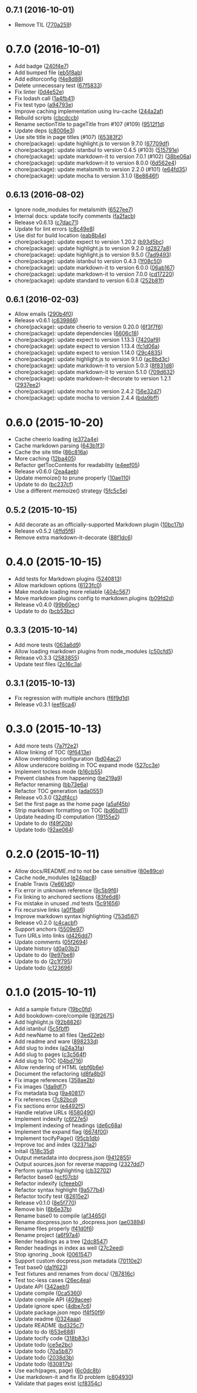 <a name="0.7.1"></a>
## 0.7.1 (2016-10-01)

* Remove TIL ([770a259](https://github.com/docpress/docpress-core/commit/770a259))



<a name="0.7.0"></a>
# 0.7.0 (2016-10-01)

* Add badge ([240f4e7](https://github.com/docpress/docpress-core/commit/240f4e7))
* Add bumped file ([eb5f8ab](https://github.com/docpress/docpress-core/commit/eb5f8ab))
* Add editorconfig ([f4e8d88](https://github.com/docpress/docpress-core/commit/f4e8d88))
* Delete unnecessary test ([67f5833](https://github.com/docpress/docpress-core/commit/67f5833))
* Fix linter ([0d4e52e](https://github.com/docpress/docpress-core/commit/0d4e52e))
* Fix lodash call ([1a4fb41](https://github.com/docpress/docpress-core/commit/1a4fb41))
* Fix test typo ([a94793e](https://github.com/docpress/docpress-core/commit/a94793e))
* Improve caching implementation using lru-cache ([244a2af](https://github.com/docpress/docpress-core/commit/244a2af))
* Rebuild scripts ([cbcdccb](https://github.com/docpress/docpress-core/commit/cbcdccb))
* Rename sectionTitle to pageTitle from #107 (#109) ([9512f1d](https://github.com/docpress/docpress-core/commit/9512f1d))
* Update deps ([c8006e3](https://github.com/docpress/docpress-core/commit/c8006e3))
* Use site title in page titles (#107) ([65383f2](https://github.com/docpress/docpress-core/commit/65383f2))
* chore(package): update highlight.js to version 9.7.0 ([67709df](https://github.com/docpress/docpress-core/commit/67709df))
* chore(package): update istanbul to version 0.4.5 (#103) ([515791e](https://github.com/docpress/docpress-core/commit/515791e))
* chore(package): update markdown-it to version 7.0.1 (#102) ([38be06a](https://github.com/docpress/docpress-core/commit/38be06a))
* chore(package): update markdown-it to version 8.0.0 ([6d562e4](https://github.com/docpress/docpress-core/commit/6d562e4))
* chore(package): update metalsmith to version 2.2.0 (#101) ([e64fd35](https://github.com/docpress/docpress-core/commit/e64fd35))
* chore(package): update mocha to version 3.1.0 ([8e8646f](https://github.com/docpress/docpress-core/commit/8e8646f))



<a name="0.6.13"></a>
## 0.6.13 (2016-08-02)

* Ignore node_modules for metalsmith ([6527ee7](https://github.com/docpress/docpress-core/commit/6527ee7))
* Internal docs: update tocify comments ([fa2facb](https://github.com/docpress/docpress-core/commit/fa2facb))
* Release v0.6.13 ([c7dac71](https://github.com/docpress/docpress-core/commit/c7dac71))
* Update for lint errors ([c8c49e8](https://github.com/docpress/docpress-core/commit/c8c49e8))
* Use dist for build location ([eab8b4e](https://github.com/docpress/docpress-core/commit/eab8b4e))
* chore(package): update expect to version 1.20.2 ([b93d5bc](https://github.com/docpress/docpress-core/commit/b93d5bc))
* chore(package): update highlight.js to version 9.2.0 ([d2827a8](https://github.com/docpress/docpress-core/commit/d2827a8))
* chore(package): update highlight.js to version 9.5.0 ([7ad9493](https://github.com/docpress/docpress-core/commit/7ad9493))
* chore(package): update istanbul to version 0.4.3 ([1f08c50](https://github.com/docpress/docpress-core/commit/1f08c50))
* chore(package): update markdown-it to version 6.0.0 ([06ab167](https://github.com/docpress/docpress-core/commit/06ab167))
* chore(package): update markdown-it to version 7.0.0 ([cd17220](https://github.com/docpress/docpress-core/commit/cd17220))
* chore(package): update standard to version 6.0.8 ([252b81f](https://github.com/docpress/docpress-core/commit/252b81f))



<a name="0.6.1"></a>
## 0.6.1 (2016-02-03)

* Allow emails ([290b4f0](https://github.com/docpress/docpress-core/commit/290b4f0))
* Release v0.6.1 ([c639866](https://github.com/docpress/docpress-core/commit/c639866))
* chore(package): update cheerio to version 0.20.0 ([6f3f7f6](https://github.com/docpress/docpress-core/commit/6f3f7f6))
* chore(package): update dependencies ([6606c18](https://github.com/docpress/docpress-core/commit/6606c18))
* chore(package): update expect to version 1.13.3 ([7420af9](https://github.com/docpress/docpress-core/commit/7420af9))
* chore(package): update expect to version 1.13.4 ([fc1d06a](https://github.com/docpress/docpress-core/commit/fc1d06a))
* chore(package): update expect to version 1.14.0 ([29c4835](https://github.com/docpress/docpress-core/commit/29c4835))
* chore(package): update highlight.js to version 9.1.0 ([ac8bd3c](https://github.com/docpress/docpress-core/commit/ac8bd3c))
* chore(package): update markdown-it to version 5.0.3 ([8f831d8](https://github.com/docpress/docpress-core/commit/8f831d8))
* chore(package): update markdown-it to version 5.1.0 ([709d632](https://github.com/docpress/docpress-core/commit/709d632))
* chore(package): update markdown-it-decorate to version 1.2.1 ([2937ee2](https://github.com/docpress/docpress-core/commit/2937ee2))
* chore(package): update mocha to version 2.4.2 ([56e32d7](https://github.com/docpress/docpress-core/commit/56e32d7))
* chore(package): update mocha to version 2.4.4 ([bda9bff](https://github.com/docpress/docpress-core/commit/bda9bff))



<a name="0.6.0"></a>
# 0.6.0 (2015-10-20)

* Cache cheerio loading ([e372a4e](https://github.com/docpress/docpress-core/commit/e372a4e))
* Cache markdown parsing ([643b1f3](https://github.com/docpress/docpress-core/commit/643b1f3))
* Cache the site title ([86c816a](https://github.com/docpress/docpress-core/commit/86c816a))
* More caching ([12ba405](https://github.com/docpress/docpress-core/commit/12ba405))
* Refactor getTocContents for readability ([e4eef05](https://github.com/docpress/docpress-core/commit/e4eef05))
* Release v0.6.0 ([2ea4aeb](https://github.com/docpress/docpress-core/commit/2ea4aeb))
* Update memoize() to prune properly ([10ae110](https://github.com/docpress/docpress-core/commit/10ae110))
* Update to do ([bc237cf](https://github.com/docpress/docpress-core/commit/bc237cf))
* Use a different memoize() strategy ([5fc5c5e](https://github.com/docpress/docpress-core/commit/5fc5c5e))



<a name="0.5.2"></a>
## 0.5.2 (2015-10-15)

* Add decorate as an officially-supported Markdown plugin ([10bc17b](https://github.com/docpress/docpress-core/commit/10bc17b))
* Release v0.5.2 ([4ffd5f6](https://github.com/docpress/docpress-core/commit/4ffd5f6))
* Remove extra markdown-it-decorate ([88f1dc6](https://github.com/docpress/docpress-core/commit/88f1dc6))



<a name="0.4.0"></a>
# 0.4.0 (2015-10-15)

* Add tests for Markdown plugins ([5240813](https://github.com/docpress/docpress-core/commit/5240813))
* Allow markdown options ([6123fc0](https://github.com/docpress/docpress-core/commit/6123fc0))
* Make module loading more reliable ([404c567](https://github.com/docpress/docpress-core/commit/404c567))
* Move markdown plugins config to markdown.plugins ([b09fd2d](https://github.com/docpress/docpress-core/commit/b09fd2d))
* Release v0.4.0 ([99b60ec](https://github.com/docpress/docpress-core/commit/99b60ec))
* Update to do ([bcb53bc](https://github.com/docpress/docpress-core/commit/bcb53bc))



<a name="0.3.3"></a>
## 0.3.3 (2015-10-14)

* Add more tests ([063a6d9](https://github.com/docpress/docpress-core/commit/063a6d9))
* Allow loading markdown plugins from node_modules ([c50cfd5](https://github.com/docpress/docpress-core/commit/c50cfd5))
* Release v0.3.3 ([2583855](https://github.com/docpress/docpress-core/commit/2583855))
* Update test files ([2c16c3a](https://github.com/docpress/docpress-core/commit/2c16c3a))



<a name="0.3.1"></a>
## 0.3.1 (2015-10-13)

* Fix regression with multiple anchors ([f6f9d1d](https://github.com/docpress/docpress-core/commit/f6f9d1d))
* Release v0.3.1 ([eef6ca4](https://github.com/docpress/docpress-core/commit/eef6ca4))



<a name="0.3.0"></a>
# 0.3.0 (2015-10-13)

* Add more tests ([7a7f2e2](https://github.com/docpress/docpress-core/commit/7a7f2e2))
* Allow linking of TOC ([9f6413e](https://github.com/docpress/docpress-core/commit/9f6413e))
* Allow overridding configuration ([bd04ac2](https://github.com/docpress/docpress-core/commit/bd04ac2))
* Allow underscore bolding in TOC expand mode ([527cc3e](https://github.com/docpress/docpress-core/commit/527cc3e))
* Implement tocless mode ([b16cb55](https://github.com/docpress/docpress-core/commit/b16cb55))
* Prevent clashes from happening ([be219a9](https://github.com/docpress/docpress-core/commit/be219a9))
* Refactor renaming ([bb73e6a](https://github.com/docpress/docpress-core/commit/bb73e6a))
* Refactor TOC generation ([ada0551](https://github.com/docpress/docpress-core/commit/ada0551))
* Release v0.3.0 ([32df4cc](https://github.com/docpress/docpress-core/commit/32df4cc))
* Set the first page as the home page ([a5af45b](https://github.com/docpress/docpress-core/commit/a5af45b))
* Strip markdown formatting on TOC ([bd6bd11](https://github.com/docpress/docpress-core/commit/bd6bd11))
* Update heading ID computation ([19155e2](https://github.com/docpress/docpress-core/commit/19155e2))
* Update to do ([f49f20b](https://github.com/docpress/docpress-core/commit/f49f20b))
* Update todo ([92ae064](https://github.com/docpress/docpress-core/commit/92ae064))



<a name="0.2.0"></a>
# 0.2.0 (2015-10-11)

* Allow docs/README.md to not be case sensitive ([80e89ce](https://github.com/docpress/docpress-core/commit/80e89ce))
* Cache node_modules ([e24bac8](https://github.com/docpress/docpress-core/commit/e24bac8))
* Enable Travis ([7e661d0](https://github.com/docpress/docpress-core/commit/7e661d0))
* Fix error in unknown reference ([9c5b9f6](https://github.com/docpress/docpress-core/commit/9c5b9f6))
* Fix linking to anchored sections ([83fe6d8](https://github.com/docpress/docpress-core/commit/83fe6d8))
* Fix mistake in unused .md tests ([5c91656](https://github.com/docpress/docpress-core/commit/5c91656))
* Fix recursive links ([a0f1ba6](https://github.com/docpress/docpress-core/commit/a0f1ba6))
* Improve markdown syntax highlighting ([753d567](https://github.com/docpress/docpress-core/commit/753d567))
* Release v0.2.0 ([c4cacbf](https://github.com/docpress/docpress-core/commit/c4cacbf))
* Support anchors ([5509e97](https://github.com/docpress/docpress-core/commit/5509e97))
* Turn URLs into links ([d426dd7](https://github.com/docpress/docpress-core/commit/d426dd7))
* Update comments ([05f2694](https://github.com/docpress/docpress-core/commit/05f2694))
* Update history ([d0a03b2](https://github.com/docpress/docpress-core/commit/d0a03b2))
* Update to do ([9e97be8](https://github.com/docpress/docpress-core/commit/9e97be8))
* Update to do ([2c1f795](https://github.com/docpress/docpress-core/commit/2c1f795))
* Update todo ([c123696](https://github.com/docpress/docpress-core/commit/c123696))



<a name="0.1.0"></a>
# 0.1.0 (2015-10-11)

* Add a sample fixture ([19bc0fd](https://github.com/docpress/docpress-core/commit/19bc0fd))
* Add bookdown-core/compile ([93f2675](https://github.com/docpress/docpress-core/commit/93f2675))
* Add highlight.js ([92b8826](https://github.com/docpress/docpress-core/commit/92b8826))
* Add istanbul ([5c5fbff](https://github.com/docpress/docpress-core/commit/5c5fbff))
* Add newName to all files ([3ed22eb](https://github.com/docpress/docpress-core/commit/3ed22eb))
* Add readme and ware ([898233d](https://github.com/docpress/docpress-core/commit/898233d))
* Add slug to index ([a24a3fa](https://github.com/docpress/docpress-core/commit/a24a3fa))
* Add slug to pages ([c3c564f](https://github.com/docpress/docpress-core/commit/c3c564f))
* Add slug to TOC ([04bd716](https://github.com/docpress/docpress-core/commit/04bd716))
* Allow rendering of HTML ([ebf6b6e](https://github.com/docpress/docpress-core/commit/ebf6b6e))
* Document the refactoring ([d8fa8b0](https://github.com/docpress/docpress-core/commit/d8fa8b0))
* Fix image references ([358ae2b](https://github.com/docpress/docpress-core/commit/358ae2b))
* Fix images ([1da9df7](https://github.com/docpress/docpress-core/commit/1da9df7))
* Fix metadata bug ([9a40817](https://github.com/docpress/docpress-core/commit/9a40817))
* Fix references ([7c82bcd](https://github.com/docpress/docpress-core/commit/7c82bcd))
* Fix sections error ([e4492f5](https://github.com/docpress/docpress-core/commit/e4492f5))
* Handle relative URLs ([6580490](https://github.com/docpress/docpress-core/commit/6580490))
* Implement indexify ([c6f27e5](https://github.com/docpress/docpress-core/commit/c6f27e5))
* Implement indexing of headings ([de6c68a](https://github.com/docpress/docpress-core/commit/de6c68a))
* Implement the expand flag ([6674f00](https://github.com/docpress/docpress-core/commit/6674f00))
* Implement tocifyPage() ([95cb1db](https://github.com/docpress/docpress-core/commit/95cb1db))
* Improve toc and index ([32371a2](https://github.com/docpress/docpress-core/commit/32371a2))
* Initail ([518c35d](https://github.com/docpress/docpress-core/commit/518c35d))
* Output metadata into docpress.json ([9412855](https://github.com/docpress/docpress-core/commit/9412855))
* Output sources.json for reverse mapping ([2327dd7](https://github.com/docpress/docpress-core/commit/2327dd7))
* Perform syntax highlighting ([cb32702](https://github.com/docpress/docpress-core/commit/cb32702))
* Refactor base0 ([ecf07cb](https://github.com/docpress/docpress-core/commit/ecf07cb))
* Refactor indexify ([cfeeeb0](https://github.com/docpress/docpress-core/commit/cfeeeb0))
* Refactor syntax highlight ([9a577b4](https://github.com/docpress/docpress-core/commit/9a577b4))
* Refactor tocify test ([82615e2](https://github.com/docpress/docpress-core/commit/82615e2))
* Release v0.1.0 ([8e5f770](https://github.com/docpress/docpress-core/commit/8e5f770))
* Remove bin ([6b6e37b](https://github.com/docpress/docpress-core/commit/6b6e37b))
* Rename base0 to compile ([af34650](https://github.com/docpress/docpress-core/commit/af34650))
* Rename docpress.json to _docpress.json ([ae03894](https://github.com/docpress/docpress-core/commit/ae03894))
* Rename files properly ([f41d0f6](https://github.com/docpress/docpress-core/commit/f41d0f6))
* Rename project ([a6f97a4](https://github.com/docpress/docpress-core/commit/a6f97a4))
* Render headings as a tree ([2dc8547](https://github.com/docpress/docpress-core/commit/2dc8547))
* Render headings in index as well ([27c2eed](https://github.com/docpress/docpress-core/commit/27c2eed))
* Stop ignoring _book ([0061547](https://github.com/docpress/docpress-core/commit/0061547))
* Support custom docpress.json metadata ([70110e2](https://github.com/docpress/docpress-core/commit/70110e2))
* Test base0 ([da1f623](https://github.com/docpress/docpress-core/commit/da1f623))
* Test fixtures and renames from docs/ ([767816c](https://github.com/docpress/docpress-core/commit/767816c))
* Test toc-less cases ([26ec4ea](https://github.com/docpress/docpress-core/commit/26ec4ea))
* Update API ([342aeb1](https://github.com/docpress/docpress-core/commit/342aeb1))
* Update compile ([0ca5360](https://github.com/docpress/docpress-core/commit/0ca5360))
* Update compile API ([409acee](https://github.com/docpress/docpress-core/commit/409acee))
* Update ignore spec ([4dbe7c6](https://github.com/docpress/docpress-core/commit/4dbe7c6))
* Update package.json repo ([f4f50f9](https://github.com/docpress/docpress-core/commit/f4f50f9))
* Update readme ([0324aaa](https://github.com/docpress/docpress-core/commit/0324aaa))
* Update README ([bd325c7](https://github.com/docpress/docpress-core/commit/bd325c7))
* Update to do ([653e688](https://github.com/docpress/docpress-core/commit/653e688))
* Update tocify code ([318b83c](https://github.com/docpress/docpress-core/commit/318b83c))
* Update todo ([ce5e2bc](https://github.com/docpress/docpress-core/commit/ce5e2bc))
* Update todo ([70a5b87](https://github.com/docpress/docpress-core/commit/70a5b87))
* Update todo ([2038d3b](https://github.com/docpress/docpress-core/commit/2038d3b))
* Update todo ([630817b](https://github.com/docpress/docpress-core/commit/630817b))
* Use each(pages, page) ([6c0dc8b](https://github.com/docpress/docpress-core/commit/6c0dc8b))
* Use markdown-it and fix ID problem ([c804930](https://github.com/docpress/docpress-core/commit/c804930))
* Validate that pages exist ([cf8354c](https://github.com/docpress/docpress-core/commit/cf8354c))



